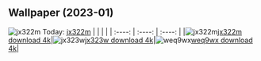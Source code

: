 ## Wallpaper (2023-01)
![jx322m](https://th.wallhaven.cc/small/jx/jx322m.jpg) Today: [jx322m](https://th.wallhaven.cc/small/jx/jx322m.jpg)
|      |      |      |
| :----: | :----: | :----: |
|![jx322m](https://th.wallhaven.cc/small/jx/jx322m.jpg)[jx322m download 4k](https://wallhaven.cc/w/jx322m)|![jx323w](https://th.wallhaven.cc/small/jx/jx323w.jpg)[jx323w download 4k](https://wallhaven.cc/w/jx323w)|![weq9wx](https://th.wallhaven.cc/small/we/weq9wx.jpg)[weq9wx download 4k](https://wallhaven.cc/w/weq9wx)|
